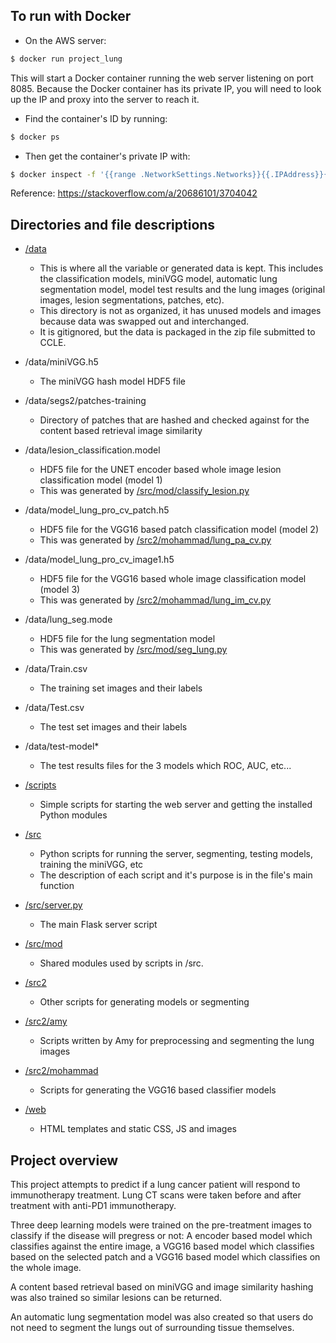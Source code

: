 ## To run with Docker
- On the AWS server:
```bash
$ docker run project_lung
```
This will start a Docker container running the web server listening on port 8085.
Because the Docker container has its private IP, you will need to look up the IP and proxy into the server to reach it.
- Find the container's ID by running:
```bash
$ docker ps
```
- Then get the container's private IP with:
```bash
$ docker inspect -f '{{range .NetworkSettings.Networks}}{{.IPAddress}}{{end}}' CONTAINER_ID
```
Reference: https://stackoverflow.com/a/20686101/3704042

## Directories and file descriptions

- [/data](https://github.com/fivebillionmph/be223c/tree/master/data)
  - This is where all the variable or generated data is kept.  This includes the classification models, miniVGG model, automatic lung segmentation model, model test results and the lung images (original images, lesion segmentations, patches, etc).
  - This directory is not as organized, it has unused models and images because data was swapped out and interchanged.
  - It is gitignored, but the data is packaged in the zip file submitted to CCLE.

- /data/miniVGG.h5
  - The miniVGG hash model HDF5 file

- /data/segs2/patches-training
  - Directory of patches that are hashed and checked against for the content based retrieval image similarity

- /data/lesion_classification.model
  - HDF5 file for the UNET encoder based whole image lesion classification model (model 1)
  - This was generated by [/src/mod/classify_lesion.py](https://github.com/fivebillionmph/be223c/blob/master/src/mod/classify_lesion.py)

- /data/model_lung_pro_cv_patch.h5
  - HDF5 file for the VGG16 based patch classification model (model 2)
  - This was generated by [/src2/mohammad/lung_pa_cv.py](https://github.com/fivebillionmph/be223c/blob/master/src2/mohammad/lung_pa_cv.py)

- /data/model_lung_pro_cv_image1.h5
  - HDF5 file for the VGG16 based whole image classification model (model 3)
  - This was generated by [/src2/mohammad/lung_im_cv.py](https://github.com/fivebillionmph/be223c/blob/master/src2/mohammad/lung_im_cv.py)

- /data/lung_seg.mode
  - HDF5 file for the lung segmentation model
  - This was generated by [/src/mod/seg_lung.py](https://github.com/fivebillionmph/be223c/blob/master/src/mod/seg_lung.py)

- /data/Train.csv
  - The training set images and their labels

- /data/Test.csv
  - The test set images and their labels

- /data/test-model\*
  - The test results files for the 3 models which ROC, AUC, etc...

- [/scripts](https://github.com/fivebillionmph/be223c/tree/master/scripts)
  - Simple scripts for starting the web server and getting the installed Python modules

- [/src](https://github.com/fivebillionmph/be223c/tree/master/src)
  - Python scripts for running the server, segmenting, testing models, training the miniVGG, etc
  - The description of each script and it's purpose is in the file's main function

- [/src/server.py](https://github.com/fivebillionmph/be223c/blob/master/src/server.py)
  - The main Flask server script

- [/src/mod](https://github.com/fivebillionmph/be223c/tree/master/src/mod)
  - Shared modules used by scripts in /src.

- [/src2](https://github.com/fivebillionmph/be223c/tree/master/src2)
  - Other scripts for generating models or segmenting

- [/src2/amy](https://github.com/fivebillionmph/be223c/tree/master/src2/amy)
  - Scripts written by Amy for preprocessing and segmenting the lung images

- [/src2/mohammad](https://github.com/fivebillionmph/be223c/tree/master/src2/mohammad)
  - Scripts for generating the VGG16 based classifier models

- [/web](https://github.com/fivebillionmph/be223c/tree/master/web)
  - HTML templates and static CSS, JS and images

## Project overview
This project attempts to predict if a lung cancer patient will respond to immunotherapy treatment. Lung CT scans were taken before and after treatment with anti-PD1 immunotherapy.

Three deep learning models were trained on the pre-treatment images to classify if the disease will pregress or not: A encoder based model which classifies against the entire image, a VGG16 based model which classifies based on the selected patch and a VGG16 based model which classifies on the whole image.

A content based retrieval based on miniVGG and image similarity hashing was also trained so similar lesions can be returned.

An automatic lung segmentation model was also created so that users do not need to segment the lungs out of surrounding tissue themselves.
